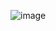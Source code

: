 ![image](https://github.com/Jareth-Baur/Shopping-Cart/assets/148561705/bf00daa6-7f9e-478e-8e19-f5342d43a9ca)
